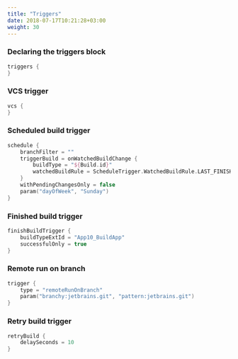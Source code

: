 ```yaml
---
title: "Triggers"
date: 2018-07-17T10:21:28+03:00
weight: 30
---
```


### Declaring the triggers block
```kotlin
triggers {
}
```

### VCS trigger
```kotlin
vcs {
}
```

### Scheduled build trigger
```kotlin
schedule {
    branchFilter = ""
    triggerBuild = onWatchedBuildChange {
        buildType = "${Build.id}"
        watchedBuildRule = ScheduleTrigger.WatchedBuildRule.LAST_FINISHED
    }
    withPendingChangesOnly = false
    param("dayOfWeek", "Sunday")
}
```

### Finished build trigger
```kotlin
finishBuildTrigger {
    buildTypeExtId = "App10_BuildApp"
    successfulOnly = true
}
```

### Remote run on branch
```kotlin
trigger {
    type = "remoteRunOnBranch"
    param("branchy:jetbrains.git", "pattern:jetbrains.git")
}
```

### Retry build trigger
```kotlin
retryBuild {
    delaySeconds = 10
}
```